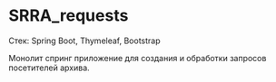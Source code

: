 # SRRA_requests
Стек: Spring Boot, Thymeleaf, Bootstrap

Монолит спринг приложение для создания и обработки запросов посетителей архива.

